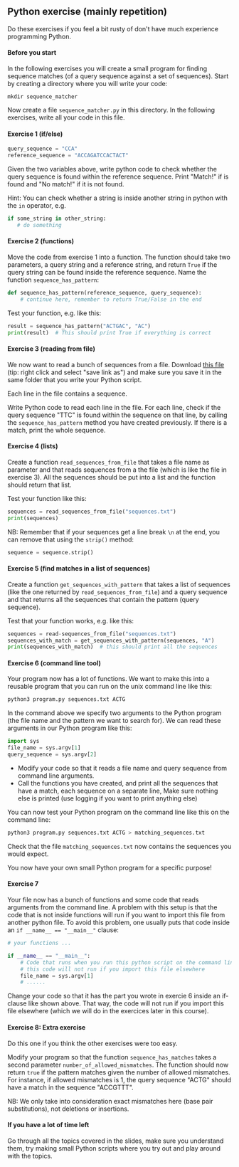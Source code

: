 

## Python exercise (mainly repetition)
Do these exercises if you feel a bit rusty of don't have much experience programming Python.

#### Before you start
In the following exercises you will create a small program for finding sequence matches (of a query sequence against a set of sequences). Start by creating a directory where you will write your code:
```
mkdir sequence_matcher
```

Now create a file `sequence_matcher.py` in this directory. In the following exercises, write all your code in this file.

#### Exercise 1 (if/else)

```python
query_sequence = "CCA"
reference_sequence = "ACCAGATCCACTACT"
````

Given the two variables above, write python code to check whether the query sequence is found within the reference sequence. Print "Match!" if is found and "No match!" if it is not found.

Hint: You can check whether a string is inside another string in python with the `in` operator, e.g. 
 ```python
 if some_string in other_string:
    # do something
```


#### Exercise 2 (functions)
Move the code from exercise 1 into a function. The function should take two parameters, a query string and a reference string, and return `True` if the query string can be found inside the reference sequence. Name the function `sequence_has_pattern`:

```python
def sequence_has_pattern(reference_sequence, query_sequence):
    # continue here, remember to return True/False in the end
```

Test your function, e.g. like this:
```python
result = sequence_has_pattern("ACTGAC", "AC")
print(result)  # This should print True if everything is correct
```


#### Exercise 3 (reading from file)
We now want to read a bunch of sequences from a file. Download [this file](https://raw.githubusercontent.com/ivargr/python-bioinformatics/master/repetition/sequences.txt) (tip: right click and select "save link as") and make sure you save it in the same folder that you write your Python script.

Each line in the file contains a sequence. 

Write Python code to read each line in the file. For each line, check if the query sequence "TTC" is found within the sequence on that line, by calling the `sequence_has_pattern` method you have created previously. If there is a match, print the whole sequence.


#### Exercise 4 (lists)

Create a function `read_sequences_from_file` that takes a file name as parameter and that reads sequences from a the file (which is like the file in exercise 3). All the sequences should be put into a list and the function should return that list.

Test your function like this:

```python
sequences = read_sequences_from_file("sequences.txt")
print(sequences)
```

NB: Remember that if your sequences get a line break `\n` at the end, you can remove that using the `strip()` method:
```python
sequence = sequence.strip()
```

#### Exercise 5 (find matches in a list of sequences)
Create a function `get_sequences_with_pattern` that takes a list of sequences (like the one returned by `read_sequences_from_file`) and a query sequence and that returns all the sequences that contain the pattern (query sequence).

Test that your function works, e.g. like this:
```python
sequences = read-sequences_from_file("sequences.txt")
sequences_with_match = get_sequences_with_pattern(sequences, "A")
print(sequences_with_match)  # this should print all the sequences
```

#### Exercise 6 (command line tool)
Your program now has a lot of functions. We want to make this into a reusable program that you can run on the unix command line like this:

```bash
python3 program.py sequences.txt ACTG
```

In the command above we specify two arguments to the Python program (the file name and the pattern we want to search for). We can read these arguments in our Python program like this:

```python
import sys
file_name = sys.argv[1]
query_sequence = sys.argv[2]
```

* Modify your code so that it reads a file name and query sequence from command line arguments. 
* Call the functions you have created, and print all the sequences that have a match, each sequence on a separate line, Make sure nothing else is printed (use logging if you want to print anything else)


You can now test your Python program on the command line like this on the command line:

```bash
python3 program.py sequences.txt ACTG > matching_sequences.txt
```

Check that the file `matching_sequences.txt` now contains the sequences you would expect.

You now have your own small Python program for a specific purpose!


#### Exercise 7
Your file now has a bunch of functions and some code that reads arguments from the command line. A problem with this setup is that the code that is not inside functions will run if you want to import this file from another python file. To avoid this problem, one usually puts that code inside an `if __name__ == "__main__"` clause:

```python
# your functions ...

if __name__ == "__main__":
    # Code that runs when you run this python script on the command line
    # this code will not run if you import this file elsewhere
    file_name = sys.argv[1]
    # ......
```

Change your code so that it has the part you wrote in exercie 6 inside an if-clause like shown above. That way, the code will not run if you import this file elsewhere (which we will do in the exercices later in this course).

#### Exercise 8: Extra exercise
Do this one if you think the other exercises were too easy.

Modify your program so that the function `sequence_has_matches` takes a second parameter `number_of_allowed_mismatches`. The function should now return `true` if the pattern matches given the number of allowed mismatches. For instance, if allowed mismatches is 1, the query sequence "ACTG" should have a match in the sequence "ACCGTTT".

NB: We only take into consideration exact mismatches here (base pair substitutions), not deletions or insertions.


#### If you have a lot of time left
Go through all the topics covered in the slides, make sure you understand them, try making small Python scripts where you try out and play around with the topics.


